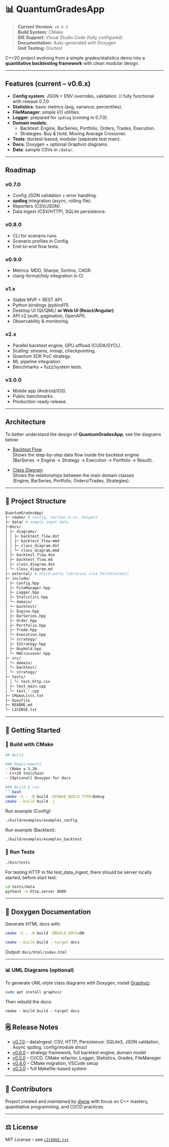 # 📊 QuantumGradesApp

> **Current Version:** `v0.6.5`  
> **Build System:** CMake  
> **IDE Support:** Visual Studio Code (fully configured)  
> **Documentation:** Auto-generated with Doxygen  
> **Unit Testing:** Doctest 

C++20 project evolving from a simple grades/statistics demo into a **quantitative backtesting framework** with clean modular design.

---


## Features (current – v0.6.x)

- **Config system**: JSON + ENV overrides, validation. // fully functional with release 0.7.0
- **Statistics**: basic metrics (avg, variance, percentiles).
- **FileManager**: simple I/O utilities.
- **Logger**: prepared for `spdlog` (coming in 0.7.0).
- **Domain models**:
  - Backtest: Engine, BarSeries, Portfolio, Orders, Trades, Execution.
  - Strategies: Buy & Hold, Moving Average Crossover.
- **Tests**: doctest-based, modular (separate test main).
- **Docs**: Doxygen + optional Graphviz diagrams.
- **Data**: sample CSVs in `/data/`.

---

## Roadmap


### v0.7.0
- Config JSON validation + error handling.
- **spdlog** integration (async, rolling file).
- Reporters (CSV/JSON).
- Data ingest (CSV/HTTP), SQLite persistence.

### v0.8.0
- CLI for scenario runs.
- Scenario profiles in Config.
- End-to-end flow tests.

### v0.9.0
- Metrics: MDD, Sharpe, Sortino, CAGR.
- clang-format/tidy integration in CI.

### v1.x
- Stable MVP + REST API.
- Python bindings (pybind11).
- Desktop UI (Qt/QML) **or Web UI (React/Angular)**.
- API v2 (auth, pagination, OpenAPI).
- Observability & monitoring.

### v2.x
- Parallel backtest engine, GPU offload (CUDA/SYCL).
- Scaling: streams, mmap, checkpointing.
- Quantum SDK PoC strategy.
- ML pipeline integration.
- Benchmarks + fuzz/system tests.

### v3.0.0
- Mobile app (Android/iOS).
- Public benchmarks.
- Production-ready release.

---

## Architecture

To better understand the design of **QuantumGradesApp**, see the diagrams below:

- [Backtest Flow](docs/pages/backtest_flow.md)  
  Shows the step-by-step data flow inside the backtest engine  
  (BarSeries → Engine → Strategy → Execution → Portfolio → Result).

- [Class Diagram](docs/pages/class_diagram.md)  
  Shows the relationships between the main domain classes  
  (Engine, BarSeries, Portfolio, Orders/Trades, Strategies).

---

## 🧱 Project Structure

```bash
QuantumGradesApp/
├─ cmake/ # config, version.h.in, helpers
├─ data/ # sample input data
├─docs/
│ ├─ diagrams/
│ │ ├─ backtest_flow.dot
│ │ ├─ backtest_flow.mmd
│ │ ├─ class_diagram.dot
│ │ └─ class_diagram.mmd
│ ├─ backtest_flow.dox
│ ├─ backtest_flow.md
│ ├─ class_diagram.dox
│ └─ class_diagram.md
├─ external/ # third-party libraries (via FetchContent)
├─ include/
│ ├─ Config.hpp
│ ├─ FileManager.hpp
│ ├─ Logger.hpp
│ ├─ Statistics.hpp
│ └─ domain/
│ └─ backtest/
│ ├─ Engine.hpp
│ ├─ BarSeries.hpp
│ ├─ Order.hpp
│ ├─ Portfolio.hpp
│ ├─ Trade.hpp
│ └─ Execution.hpp
│ └─ strategy/
│ ├─ IStrategy.hpp
│ ├─ BuyHold.hpp
│ └─ MACrossover.hpp
├─ src/
│ └─ domain/
│ └─ backtest/
│ └─ strategy/
├─ tests/
│ │ └─ test_http.csv
│ ├─ test_main.cpp
│ └─ test_*.cpp
├─ CMakeLists.txt
├─ Doxyfile
├─ README.md
└─ LICENSE.txt
```

---

## 🚀 Getting Started

### 🔧 Build with CMake

```bash
## Build

### Requirements
- CMake ≥ 3.20
- C++20 toolchain
- (Optional) Doxygen for docs

### Build & run
```bash
cmake -S . -B build -DCMAKE_BUILD_TYPE=Debug
cmake --build build -j
```
Run example (Config):
```bash
./build/examples/examples_config
```
Run example (Backtest):
```bash
./build/examples/examples_backtest
```

### 🧪 Run Tests

```bash
./bin/tests
```
For testing HTTP in file test_data_ingest, there should be server locally started, before start test:

```bash
cd tests/data
python3 -m http.server 8000
```
---

## 📝 Doxygen Documentation

Generate HTML docs with:

```bash
cmake -S . -B build -DBUILD_DOCS=ON

cmake --build build --target docs
```

Output: `docs/html/index.html`

---

### 📊 UML Diagrams (optional)

To generate UML-style class diagrams with Doxygen, install [Graphviz](https://graphviz.org):

```bash
sudo apt install graphviz
```
Then rebuild the docs:
```
cmake --build build --target docs
```
## 🗒 Release Notes

- [v0.7.0](changelog/release_notes_v0.7.0.md) – dataIngest: CSV, HTTP, Persistence: SQLite3, JSON validation, Async spdlog, config/module struct
- [v0.6.0](changelog/release_notes_v0.6.0.md) – strategy framework, full backtest engine, domain model
- [v0.5.0](changelog/release_notes_v0.5.0.md) – CI/CD, CMake refactor, Logger, Statistics, Grades, FileManager 
- [v0.4.0](changelog/release_notes_v0.4.0.md) – CMake migration, VSCode setup
- [v0.3.0](changelog/release_notes_v0.3.0.md) – full Makefile-based system

---

## 🙌 Contributors

Project created and maintained by [diwiw](https://github.com/diwiw)
with focus on C++ mastery, quantitative programming, and CI/CD practices.

---

## ⚖️ License

MIT License – see [`LICENSE.txt`](LICENSE.txt)